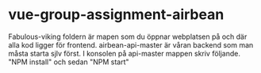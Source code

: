 # vue-group-assignment-airbean
Fabulous-viking foldern är mapen som du öppnar webplatsen på och där alla kod ligger för frontend.
airbean-api-master är våran backend som man måsta starta sjlv först. I konsolen på api-master mappen skriv följande. "NPM install" och sedan "NPM start"
